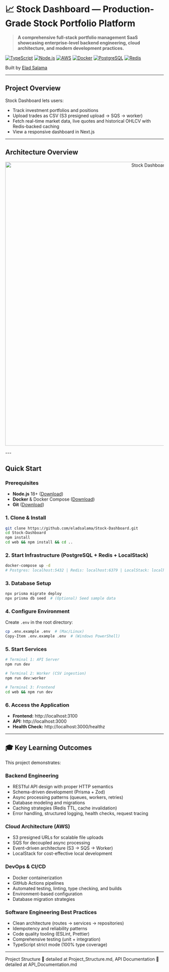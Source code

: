 # 📈 Stock Dashboard — Production-Grade Stock Portfolio Platform

> **A comprehensive full-stack portfolio management SaaS showcasing enterprise-level backend engineering, cloud architecture, and modern development practices.**

[![TypeScript](https://img.shields.io/badge/TypeScript-5.x-blue?logo=typescript)](https://www.typescriptlang.org/)
[![Node.js](https://img.shields.io/badge/Node.js-18+-green?logo=node.js)](https://nodejs.org/)
[![AWS](https://img.shields.io/badge/AWS-Cloud_Native-orange?logo=amazon-aws)](https://aws.amazon.com/)
[![Docker](https://img.shields.io/badge/Docker-Containerized-blue?logo=docker)](https://www.docker.com/)
[![PostgreSQL](https://img.shields.io/badge/PostgreSQL-16-blue?logo=postgresql)](https://www.postgresql.org/)
[![Redis](https://img.shields.io/badge/Redis-7-red?logo=redis)](https://redis.io/)

Built by [Elad Salama](https://www.linkedin.com/in/eladsalama) 

---

## Project Overview

Stock Dashboard lets users:
- Track investment portfolios and positions
- Upload trades as CSV (S3 presigned upload → SQS → worker)
- Fetch real-time market data, live quotes and historical OHLCV with Redis-backed caching
- View a responsive dashboard in Next.js

---

## Architecture Overview
<p align="center">
  <img
    alt="Stock Dashboard"
    src="https://github.com/user-attachments/assets/7df10df8-bd8f-421f-8777-a924c9819479"
    width="900"
  />
</p>
---

## Quick Start

### **Prerequisites**
- **Node.js** 18+ ([Download](https://nodejs.org/))
- **Docker** & Docker Compose ([Download](https://www.docker.com/))
- **Git** ([Download](https://git-scm.com/))

### **1. Clone & Install**
```bash
git clone https://github.com/eladsalama/Stock-Dashboard.git
cd Stock-Dashboard
npm install
cd web && npm install && cd ..
```

### **2. Start Infrastructure (PostgreSQL + Redis + LocalStack)**
```bash
docker-compose up -d
# Postgres: localhost:5432 | Redis: localhost:6379 | LocalStack: localhost:4566
```

### **3. Database Setup**
```bash
npx prisma migrate deploy
npx prisma db seed  # (Optional) Seed sample data
```

### **4. Configure Environment**
Create `.env` in the root directory:

```bash
cp .env.example .env  # (Mac/Linux)
Copy-Item .env.example .env  # (Windows PowerShell)
```


### **5. Start Services**
```bash
# Terminal 1: API Server
npm run dev

# Terminal 2: Worker (CSV ingestion)
npm run dev:worker

# Terminal 3: Frontend
cd web && npm run dev
```

### **6. Access the Application**
- **Frontend:** http://localhost:3100
- **API:** http://localhost:3000
- **Health Check:** http://localhost:3000/healthz

---

## 🎓 Key Learning Outcomes

This project demonstrates:

### **Backend Engineering**
- RESTful API design with proper HTTP semantics
- Schema-driven development (Prisma + Zod)
- Async processing patterns (queues, workers, retries)
- Database modeling and migrations
- Caching strategies (Redis TTL, cache invalidation)
- Error handling, structured logging, health checks, request tracing

### **Cloud Architecture (AWS)**
- S3 presigned URLs for scalable file uploads
- SQS for decoupled async processing
- Event-driven architecture (S3 → SQS → Worker)
- LocalStack for cost-effective local development

### **DevOps & CI/CD**
- Docker containerization
- GitHub Actions pipelines
- Automated testing, linting, type checking, and builds
- Environment-based configuration
- Database migration strategies

### **Software Engineering Best Practices**
- Clean architecture (routes → services → repositories)
- Idempotency and reliability patterns
- Code quality tooling (ESLint, Prettier)
- Comprehensive testing (unit + integration)
- TypeScript strict mode (100% type coverage)

---

Project Structure 📁 detailed at Project_Structure.md, 
API Documentation 📝 detailed at API_Documentation.md
